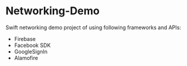 # Networking-Demo
Swift networking demo project of using following frameworks and APIs:
- Firebase
- Facebook SDK
- GoogleSignIn
- Alamofire
